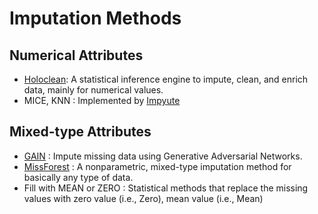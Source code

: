 # Imputation Methods


## Numerical Attributes
* [Holoclean](https://github.com/HoloClean/holoclean): A statistical inference engine to impute, clean, and enrich data, mainly for numerical values.
* MICE, KNN : Implemented by [Impyute](https://pypi.org/project/impyute/)

## Mixed-type Attributes
* [GAIN](https://github.com/jsyoon0823/GAIN) : Impute missing data using Generative Adversarial Networks.
* [MissForest](https://github.com/stekhoven/missForest) : A nonparametric, mixed-type imputation method for basically any type of data.
* Fill with MEAN or ZERO : Statistical methods that replace the missing values with zero value (i.e., Zero), mean value (i.e., Mean)
